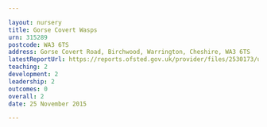 ```yaml
---

layout: nursery
title: Gorse Covert Wasps
urn: 315289
postcode: WA3 6TS
address: Gorse Covert Road, Birchwood, Warrington, Cheshire, WA3 6TS
latestReportUrl: https://reports.ofsted.gov.uk/provider/files/2530173/urn/315289.pdf
teaching: 2
development: 2
leadership: 2
outcomes: 0
overall: 2
date: 25 November 2015

---
```

